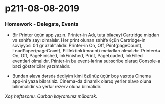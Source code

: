 # p211-08-08-2019

### Homework - Delegate, Events
- Bir Printer üçün app yazın. Printer-in Adı, tuta biləcəyi Cartridge miqdarı və səhifə sayı olmalıdır. Hər print olunan səhifə üçün Cartridge-in səviyyəsi 0.1 gr azalmalıdır. Printer-in On, Off, Print(pageCount), LoadPaper(pageCount), FillInk(inkAmount) metodları olmalıdır. Printerdə On, Off, PageFinished, InkFinished, Print, PageLoaded, InkFilled eventləri olmalıdır. Printer-in bu event-lərinə subscribe olaraq Console-a bəzi göstəricilər yazılmalıdır.

- Bundan əlavə dərsdə dediyim kimi özünüz üçün boş vaxtda Cinema app-ini yaza bilərsiniz. Cinema-da dinamik olaraq yerlər əlavə oluna bilinməlidir və yerlər rezerv oluna bilməlidir.

*Xoş həftəsonu. Qurban bayramınız mübarək.*

